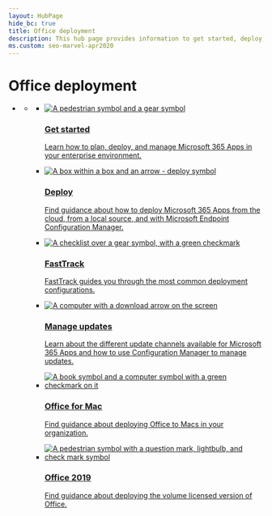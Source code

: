 ```yaml
--- 
layout: HubPage
hide_bc: true
title: Office deployment
description: This hub page provides information to get started, deploy, and manage Office 365 ProPlus, including guidance for deploying Office for Mac.
ms.custom: seo-marvel-apr2020
---
```

<div id="main" class="v2">
    <div class="container">
        <h1>Office deployment</h1>
        <ul class="pivots">
            <li>
                <a href="#home"></a>
                <ul id="home">
                    <li>
                        <a href="#home-all"></a>
                        <ul id="home-all" class="cardsC">
                            <li>
                                <a href="/DeployOffice/deployment-guide-microsoft-365-apps">
                                    <div class="cardSize">
                                        <div class="cardPadding">
                                            <div class="card">
                                                <div class="cardImageOuter">
                                                    <div class="cardImage bgdAccent1"> 
                                                        <img src="https://docs.microsoft.com/office/media/hub-tiles/Office-GetStarted-400x140.svg" alt="A pedestrian symbol and a gear symbol" />
                                                    </div>
                                                </div>
                                                <div class="cardText">
                                                    <h3>Get started</h3>
                                                    <p>Learn how to plan, deploy, and manage Microsoft 365 Apps in your enterprise environment.</p>
                                                </div>
                                            </div>
                                        </div>
                                    </div>
                                </a>
                            </li>
                            <li>
                                <a href="/DeployOffice/plan-microsoft-365-apps">
                                    <div class="cardSize">
                                        <div class="cardPadding">
                                            <div class="card">
                                                <div class="cardImageOuter">
                                                    <div class="cardImage bgdAccent1"> 
                                                        <img src="https://docs.microsoft.com/office/media/hub-tiles/Office-Deploy-400x140.svg" alt="A box within a box and an arrow - deploy symbol" />
                                                    </div>
                                                </div>
                                                <div class="cardText">
                                                    <h3>Deploy</h3>
                                                    <p>Find guidance about how to deploy Microsoft 365 Apps from the cloud, from a local source, and with Microsoft Endpoint Configuration Manager.</p>
                                                </div>
                                            </div>
                                        </div>
                                    </div>
                                </a>
                            </li>
                            <li>
                                <a href="https://fasttrack.microsoft.com/office">
                                    <div class="cardSize">
                                        <div class="cardPadding">
                                            <div class="card">
                                                <div class="cardImageOuter">
                                                    <div class="cardImage bgdAccent1"> 
                                                        <img src="https://docs.microsoft.com/office/media/hub-tiles/Office-FastTrack-400x140.svg" alt="A checklist over a gear symbol, with a green checkmark" />
                                                    </div>
                                                </div>
                                                <div class="cardText">
                                                    <h3>FastTrack</h3>
                                                    <p>FastTrack guides you through the most common deployment configurations.</p>
                                                </div>
                                            </div>
                                        </div>
                                    </div>
                                </a>
                            </li>
                            <li>
                                <a href="/DeployOffice/overview-update-channels">
                                    <div class="cardSize">
                                        <div class="cardPadding">
                                            <div class="card">
                                                <div class="cardImageOuter">
                                                    <div class="cardImage bgdAccent1"> 
                                                        <img src="https://docs.microsoft.com/office/media/hub-tiles/Office-ManageUpdates-400x140.svg" alt="A computer with a download arrow on the screen" />
                                                    </div>
                                                </div>
                                                <div class="cardText">
                                                    <h3>Manage updates</h3>
                                                    <p>Learn about the different update channels available for Microsoft 365 Apps and how to use Configuration Manager to manage updates.</p>
                                                </div>
                                            </div>
                                        </div>
                                    </div>
                                </a>
                            </li>
                            <li>
                                <a href="/DeployOffice/mac/deployment-guide-for-office-for-mac">
                                    <div class="cardSize">
                                        <div class="cardPadding">
                                            <div class="card">
                                                <div class="cardImageOuter">
                                                    <div class="cardImage bgdAccent1"> 
                                                        <img src="https://docs.microsoft.com/office/media/hub-tiles/Office-Mac-400x140.svg" alt="A book symbol and a computer symbol with a green checkmark on it" />
                                                    </div>
                                                </div>
                                                <div class="cardText">
                                                    <h3>Office for Mac</h3>
                                                    <p>Find guidance about deploying Office to Macs in your organization.</p>
                                                </div>
                                            </div>
                                        </div>
                                    </div>
                                </a>
                            </li>
                            <li>
                                <a href="/DeployOffice/office2019/overview">
                                    <div class="cardSize">
                                        <div class="cardPadding">
                                            <div class="card">
                                                <div class="cardImageOuter">
                                                    <div class="cardImage bgdAccent1"> 
                                                        <img src="https://docs.microsoft.com/office/media/hub-tiles/Office-2016-400x140.svg" alt="A pedestrian symbol with a question mark, lightbulb, and check mark symbol" />
                                                    </div>
                                                </div>
                                                <div class="cardText">
                                                    <h3>Office 2019</h3>
                                                    <p>Find guidance about deploying the volume licensed version of Office.</p>
                                                </div>
                                            </div>
                                        </div>
                                    </div>
                                </a>
                            </li><br/>                        </ul>
                    </li>
                </ul>
            </li>
        </ul>
    </div>
</div>